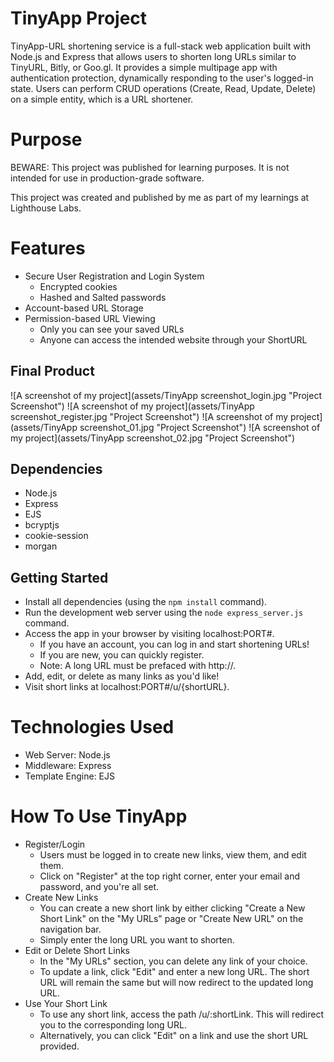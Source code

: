 # TinyApp Project

TinyApp-URL shortening service is a full-stack web application built with Node.js and Express that allows users to shorten long URLs similar to TinyURL, Bitly, or Goo.gl. It provides a simple multipage app with authentication protection, dynamically responding to the user's logged-in state. Users can perform CRUD operations (Create, Read, Update, Delete) on a simple entity, which is a URL shortener.

# Purpose

BEWARE: This project was published for learning purposes. It is not intended for use in production-grade software.

This project was created and published by me as part of my learnings at Lighthouse Labs.

# Features

- Secure User Registration and Login System
  - Encrypted cookies
  - Hashed and Salted passwords
- Account-based URL Storage
- Permission-based URL Viewing
  - Only you can see your saved URLs
  - Anyone can access the intended website through your ShortURL 

## Final Product

![A screenshot of my project](assets/TinyApp screenshot_login.jpg "Project Screenshot")
![A screenshot of my project](assets/TinyApp screenshot_register.jpg "Project Screenshot")
![A screenshot of my project](assets/TinyApp screenshot_01.jpg "Project Screenshot")
![A screenshot of my project](assets/TinyApp screenshot_02.jpg "Project Screenshot")

## Dependencies

- Node.js
- Express
- EJS
- bcryptjs
- cookie-session
- morgan

## Getting Started

- Install all dependencies (using the `npm install` command).
- Run the development web server using the `node express_server.js` command.
- Access the app in your browser by visiting localhost:PORT#.
  * If you have an account, you can log in and start shortening URLs!
  * If you are new, you can quickly register.
  * Note: A long URL must be prefaced with http://.
- Add, edit, or delete as many links as you'd like!
- Visit short links at localhost:PORT#/u/{shortURL}.

# Technologies Used

- Web Server: Node.js
- Middleware: Express
- Template Engine: EJS

# How To Use TinyApp

* Register/Login
  * Users must be logged in to create new links, view them, and edit them.
  * Click on "Register" at the top right corner, enter your email and password, and you're all set.
* Create New Links
  * You can create a new short link by either clicking "Create a New Short Link" on the "My URLs" page or "Create New URL" on the navigation bar.
  * Simply enter the long URL you want to shorten.
* Edit or Delete Short Links
  * In the "My URLs" section, you can delete any link of your choice.
  * To update a link, click "Edit" and enter a new long URL. The short URL will remain the same but will now redirect to the updated long URL.
* Use Your Short Link
  * To use any short link, access the path /u/:shortLink. This will redirect you to the corresponding long URL.
  * Alternatively, you can click "Edit" on a link and use the short URL provided.
